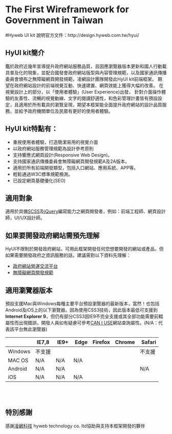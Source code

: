 <h1>The First Wireframework for Government in Taiwan</h1>
#Hyweb UI kit 說明官方文件：http://design.hyweb.com.tw/hyui/

<h2>HyUI kit簡介</h2>
<p>鑑於政府近幾年宣導提升政府網站服務品質，且因應瀏覽器版本更新和國人行動載具普及化的現象，並配合國發會政府網站版型與內容管理規範​，以及國家通訊傳播委員會頒布之無障礙網頁開發規範，凌網設計團隊開發此HyUI kit前端框架。 期望在政府網站設計的前端視覺互動、快速建置、網頁效能上獲得大幅的改善。 在視覺設計上的部分，以「使用者體驗」(User Experience)出發， 針對介面操作體驗的友善性、流暢的視覺動線、​文字的閱讀舒適性，和色彩管理計畫皆有預設設定，且適用於所有載具的瀏覽呈現，期望本框架能全面提升政府網站的設計品質服務，並給予政府機關單位及民眾有更好的使用者體驗。</p>
<h2>HyUI kit特點有：</h2>
<ul>
  <li>重視使用者體驗，打造簡潔易用的視覺介面</li>
  <li>以政府網站服務管理規範為設計參考原則</li>
  <li>支持響應式網頁設計(Responsive Web Design)​。</li>
  <li>支持國家通訊傳播委員會無障礙網頁開發規範A及2A版本。</li>
  <li>適用於所有前端開發類型，包括入口網站、應用系統、APP等。</li>
  <li>輕鬆通過W3C標準規範檢測。</li>
  <li>已設定網頁基礎優化(SEO)</li>
</ul>
<h2>適用對象</h2>
<p>適用於具備<a href="https://sass-lang.com/" target="_blank">SCSS</a>及<a href="https://jquery.com/" target="_blank">jQuery</a>編寫能力之網頁開發者，例如：前端工程師、網頁設計師，UI/UX設計師。</p>
<h2>如果要開發政府網站需預先理解</h2>
<p>HyUI不限制於開發政府網站，可用此框架開發任何您想要開發的網站或產品，但如果需要開發政府之資訊服務的話，建議需對以下資料先理解：</p>
<ul>
  <li><a href="https://www.webguide.nat.gov.tw/default.aspx">政府網站營運交流平台</a></li>
  <li><a href="https://www.handicap-free.nat.gov.tw/Accessible/Category/7/1">無障礙網頁開發規範</a></li>
</ul>
<h2>適用瀏覽器版本</h2>
<p>預設支援Mac與Windows每種主要平台預設瀏覽器的最新版本，當然！也包括Android及iOS上的以下瀏覽器。因為使用CSS3技術，因此版本最低可支援到<strong>Internet Explorer 9</strong>，但仍有部分CSS3因IE9不完全支援或其全部功能需要前輟屬性而出現錯誤，開發人員如有疑慮可參考<a href="http://caniuse.com/">CAN I USE</a>網站查詢屬性。(N/A：代表該平台無此瀏覽器)</p>
<div class="demo_table">
                <table>
                    <thead>
                        <tr><th></th>
                        <th><img src="http://design.hyweb.com.tw/hyui/images/icon_ie_old.png" alt=""><span>IE7,8</span></th>
                        <th><img src="http://design.hyweb.com.tw/hyui/images/icon_ie.png" alt=""> <span>IE9+</span></th>
                        <th><img src="http://design.hyweb.com.tw/hyui/images/icon_edge.jpg" alt=""> <span>Edge</span></th>
                        <th><img src="http://design.hyweb.com.tw/hyui/images/icon_firefox.png" alt=""><span>Firefox</span></th>
                        <th><img src="http://design.hyweb.com.tw/hyui/images/icon_chrome.png" alt=""><span>Chrome</span></th>
                        <th><img src="http://design.hyweb.com.tw/hyui/images/icon_safari.png" alt=""> <span>Safari</span></th>
                    </tr></thead>
                    <tbody>
                        <tr>
                            <td>Windows</td>
                            <td>不支援</td>
                            <td><img src="http://design.hyweb.com.tw/hyui/images/icon_ok.png" alt=""></td>
                            <td><img src="http://design.hyweb.com.tw/hyui/images/icon_ok.png" alt=""></td>
                            <td><img src="http://design.hyweb.com.tw/hyui/images/icon_ok.png" alt=""></td>
                            <td><img src="http://design.hyweb.com.tw/hyui/images/icon_ok.png" alt=""></td>
                            <td>不支援</td>
                        </tr>
                        <tr>
                            <td>MAC OS</td>
                            <td><span class="gray">N/A</span></td>
                            <td><span class="gray">N/A</span></td>
                            <td><span class="gray">N/A</span></td>
                            <td><img src="http://design.hyweb.com.tw/hyui/images/icon_ok.png" alt=""></td>
                            <td><img src="http://design.hyweb.com.tw/hyui/images/icon_ok.png" alt=""></td>
                            <td><img src="http://design.hyweb.com.tw/hyui/images/icon_ok.png" alt=""></td>
                        </tr>
                        <tr>
                            <td>Android</td>
                            <td><span class="gray">N/A</span></td>
                            <td><span class="gray">N/A</span></td>
                            <td><img src="http://design.hyweb.com.tw/hyui/images/icon_ok.png" alt=""></td>
                            <td><img src="http://design.hyweb.com.tw/hyui/images/icon_ok.png" alt=""></td>
                            <td><img src="http://design.hyweb.com.tw/hyui/images/icon_ok.png" alt=""></td>
                            <td><span class="gray">N/A</span></td>
                        </tr>
                        <tr>
                            <td>iOS</td>
                            <td><span class="gray">N/A</span></td>
                            <td><span class="gray">N/A</span></td>
                            <td><span class="gray">N/A</span></td>
                            <td><img src="http://design.hyweb.com.tw/hyui/images/icon_ok.png" alt=""></td>
                            <td><img src="http://design.hyweb.com.tw/hyui/images/icon_ok.png" alt=""></td>
                            <td><img src="http://design.hyweb.com.tw/hyui/images/icon_ok.png" alt=""></td>
                        </tr>
                    </tbody>
                </table>
            </div>
                            
<br/>
<br/>
<h2>特別感謝</h2>
<p>感謝<a href="https://www.hyweb.com.tw/">凌網科技</a> hyweb technology co. ltd協助與支持本框架開發的夥伴</p>
